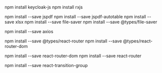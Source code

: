 npm install keycloak-js
npm install rxjs

npm install --save jspdf
npm install --save jspdf-autotable
npm install --save xlsx
npm install --save file-saver
npm install --save @types/file-saver

npm install --save axios

npm install --save @types/react-router
npm install --save @types/react-router-dom

npm install --save react-router-dom
npm install --save react-router

npm install --save react-transition-group
